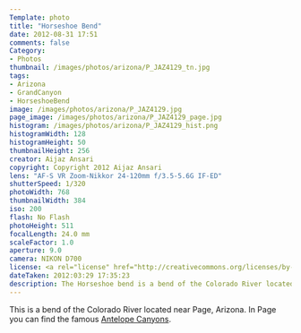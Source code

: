 ```yaml
---
Template: photo
title: "Horseshoe Bend"
date: 2012-08-31 17:51
comments: false
Category:
- Photos
thumbnail: /images/photos/arizona/P_JAZ4129_tn.jpg
tags:
- Arizona
- GrandCanyon
- HorseshoeBend
image: /images/photos/arizona/P_JAZ4129.jpg
page_image: /images/photos/arizona/P_JAZ4129_page.jpg
histogram: /images/photos/arizona/P_JAZ4129_hist.png
histogramWidth: 128
histogramHeight: 50
thumbnailHeight: 256
creator: Aijaz Ansari
copyright: Copyright 2012 Aijaz Ansari
lens: "AF-S VR Zoom-Nikkor 24-120mm f/3.5-5.6G IF-ED"
shutterSpeed: 1/320
photoWidth: 768
thumbnailWidth: 384
iso: 200
flash: No Flash
photoHeight: 511
focalLength: 24.0 mm
scaleFactor: 1.0
aperture: 9.0
camera: NIKON D700
license: <a rel="license" href="http://creativecommons.org/licenses/by-nc-nd/3.0/deed.en_US"><img alt="Creative Commons License" style="border-width:0" src="http://i.creativecommons.org/l/by-nc-nd/3.0/80x15.png" /></a>
dateTaken: 2012:03:29 17:35:23
description: The Horseshoe bend is a bend of the Colorado River located near Page, Arizona. 
---
```


This is a bend of the Colorado River located near Page, Arizona. In Page
you can find the famous
[Antelope Canyons](/2012/09/02/antelope-canyon/).
